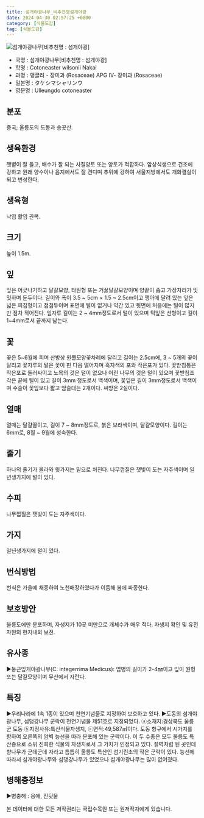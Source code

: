 ```yaml
---
title: 섬개야광나무_비추천명섬개야광
date: 2024-04-30 02:57:25 +0800
category: [식물도감]
tag: [식물도감]
---
```




![섬개야광나무[비추천명 : 섬개야광]](/fileUpload/plants/basic/Rosaceae/Cotoneaster/12423/12423_1_th2.JPG)
- 국명 : 섬개야광나무[비추천명 : 섬개야광]
- 학명 : Cotoneaster wilsonii Nakai
- 과명 : 앵글러 - 장미과 (Rosaceae) APG Ⅳ- 장미과 (Rosaceae)
- 일본명 : タケシマシャリンウ
- 영문명 : Ulleungdo cotoneaster


## 분포
중국; 울릉도의 도동과 송곳산.
## 생육환경
햇볕이 잘 들고, 배수가 잘 되는 사질양토 또는 양토가 적합하다. 암상식생으로  건조에 강하고 원래 양수이나 음지에서도 잘 견디며 추위에 강하여 서울지방에서도 개화결실이 되고 번성한다.
## 생육형
낙엽 활엽 관목. 
## 크기
높이 1.5m.
## 잎
잎은 어긋나기하고 달걀모양, 타원형 또는 거꿀달걀모양이며 양끝이 좁고 가장자리가 밋밋하며 둔두이다. 길이와 폭이 3.5 ~ 5cm × 1.5 ~ 2.5cm이고 맹아에 달려 있는 잎은 넓은 피침형이고 점첨두이며 표면에 털이 없거나 약간 있고 뒷면에 처음에는 털이 많지만 점차 적어진다. 잎자루 길이는 2 ~ 4mm정도로서 털이 있으며 턱잎은 선형이고 길이 1~4mm로서 끝까지 남는다.
## 꽃
꽃은 5~6월에 피며 산방상 원뿔모양꽃차례에 달리고 길이는 2.5cm에, 3 ~ 5개의 꽃이 달리고 꽃자루의 털은 꽃이 핀 다음 떨어지며 흑자색의 포와 작은포가 있다. 꽃받침통은 작은포로 둘러싸이고 노목의 것은 털이 없으나 어린 나무의 것은 털이 있으며 꽃받침조각은 끝에 털이 있고 길이 3mm 정도로서 백색이며, 꽃잎은 길이 3mm정도로서 백색이며 수술이 꽃잎보다 짧고 암술대는 2개이다. 씨방은 2실이다.
## 열매
열매는 달걀꼴이고, 길이 7 ~ 8mm정도로, 붉은 보라색이며, 달걀모양이다.  길이는 6mm로, 8월 ~ 9월에 성숙한다.  
## 줄기
하나의 줄기가 올라와 윗가지는 밑으로 처진다. 나무껍질은 잿빛이 도는 자주색이며 일년생가지에 털이 있다.
## 수피
나무껍질은 잿빛이 도는 자주색이다.
## 가지
일년생가지에 털이 있다.
## 번식방법
번식은 가을에 채종하여 노천매장하였다가 이듬해 봄에 파종한다.
## 보호방안
울릉도에만 분포하며, 자생지가 10곳 미만으로 개체수가 매우 적다. 자생지 확인 및 유전자원의 현지내외 보전.
## 유사종
▶둥근잎개야광나무(C. integerrima Medicus): 엽병의 길이가 2-4㎜이고 잎이 원형 또는 달걀모양이며 무산에서 자란다.
## 특징
▶우리나라에 1속 1종이 있으며 천연기념물로 지정하여 보호하고 있다.▶도동의 섬개야광나무, 섬댕강나무 군락이 천연기념물 제51호로 지정되었다. ⓐ소재지:경상북도 울릉군 도동 ⓑ지정사유:특산식물자생지, ⓒ면적:49,587㎡이다.  도동 항구에서 시가지를 향하여 오른쪽의 암벽 능선을 따라 분포해 있는 군락이다.  이 두 수종은 모두 울릉도 특산종으로 소위 진희한 식물의 자생지로서 그 가치가 인정되고 있다.  절벽처럼 된 곳인데 향나무가 군데군데 자라고 틈틈히 울릉도 특산인 섬기린초의 작은 군락이 있다.  능선에 따라서 섬개야광나무와 섬댕강나무가 있었으나 섬개야광나무는 많이 없어졌다.
## 병해충정보
▶병충해 : 응애, 진딧물






본 데이터에 대한 모든 저작권리는 국립수목원 또는 원저작자에게 있습니다.
